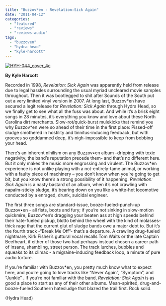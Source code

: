 ```yaml
---
title: "Buzzov*en - Revelation:Sick Again"
date: "2011-04-12"
categories: 
  - "featured"
  - "reviews"
  - "reviews-audio"
tags: 
  - "buzzoven"
  - "hydra-head"
  - "kyle-harcott"
---
```


[![](http://www.hellbound.ca/wp-content/uploads/2011/04/HYH-044_cover_4c.jpg "HYH-044_cover_4c")](http://www.hellbound.ca/wp-content/uploads/2011/04/HYH-044_cover_4c.jpg)

**By Kyle Harcott**

Recorded in 1998, _Revelation: Sick Again_ was apparently held from release due to legal hassles surrounding the usual myriad uncleared movie samples throughout. Then it was bootlegged to shit after Sounds of the South put out a very limited vinyl version in 2007. At long last, Buzzov\*en have secured a legit release for _Revelation: Sick Again_ through Hydra Head, so we finally get to see what all the fuss was about. And while it’s a brisk eight songs in 28 minutes, it’s everything you know and love about these North Carolina dirt merchants. Slow-rot/quick-burst mulekicks that remind you why Buzzov\*en were so ahead of their time in the first place: Pissed-off sludge smothered in hostility and tinnitus-inducing feedback, but with grooves so goddamned deep, it’s nigh-impossible to keep from bobbing your head.

There’s an inherent nihilism on any Buzzov•en album –dripping with toxic negativity, the band’s reputation precede them- and that’s no different here. But it only makes the music more engrossing and virulent. The Buzzov\*en experience is not unlike playing with a not-entirely-tame animal, or working with a faulty piece of machinery – you don’t know when you’re going to get bit, but you know there’s a strong possibility of it happening. _Revelation: Sick Again_ is a nasty bastard of an album, when it’s not crawling with napalm-sticky sludge, it’s bearing down on you like a white-hot locomotive conducted by a enraged, drunk, suicidal engineer.

The first three songs are standard-issue, booze-fueled-punch-up Buzzov•en - all fists, boots and fury; if you’re not sinking in slow-motion quickmire, Buzzov\*en’s dragging your beaten ass at high speeds behind their hate-fueled pickup, blotto behind the wheel with the kind of molasses-thick rage that the current glut of sludge bands owe a major debt to. But it’s the fourth track -“Break Me Off”- that’s a departure. A crawling drug-fueled nightmare, Kirk Fisher’s guttural vocal recalls Tom Waits or the late Captain Beefheart, if either of those two had perhaps instead chosen a career path of insane, shambling, street person. The track lurches, bubbles and squeaks to its climax - a migraine-inducing feedback loop, a minute of pure audio torture.

If you’re familiar with Buzzov\*en, you pretty much know what to expect here, and you’re going to love tracks like “Never Again”, “Symptom”, and “Junkie” . If you’re not familiar with the band, _Revelation: Sick Again_ is as good a place to start as any of their other albums. Mean-spirited, drug-and-booze-fueled Southern hatesludge that blazed the trail first. Rock solid.

(Hydra Head)
